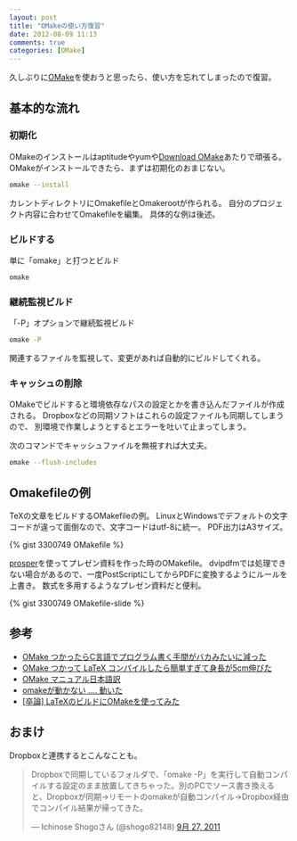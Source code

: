```yaml
---
layout: post
title: "OMakeの使い方復習"
date: 2012-08-09 11:13
comments: true
categories: [OMake]
---
```


久しぶりに[OMake](http://omake.metaprl.org/index.html)を使おうと思ったら、使い方を忘れてしまったので復習。

## 基本的な流れ

### 初期化

OMakeのインストールはaptitudeやyumや[Download OMake](http://omake.metaprl.org/download.html)あたりで頑張る。
OMakeがインストールできたら、まずは初期化のおまじない。

```bash
omake --install
```

カレントディレクトリにOmakefileとOmakerootが作られる。
自分のプロジェクト内容に合わせてOmakefileを編集。
具体的な例は後述。

### ビルドする

単に「omake」と打つとビルド

```bash
omake
```

### 継続監視ビルド

「-P」オプションで継続監視ビルド

```bash
omake -P
```

関連するファイルを監視して、変更があれば自動的にビルドしてくれる。

### キャッシュの削除

OMakeでビルドすると環境依存なパスの設定とかを書き込んだファイルが作成される。
Dropboxなどの同期ソフトはこれらの設定ファイルも同期してしまうので、
別環境で作業しようとするとエラーを吐いて止まってしまう。

次のコマンドでキャッシュファイルを無視すれば大丈夫。

```bash
omake --flush-includes
```

## Omakefileの例

TeXの文章をビルドするOMakefileの例。
LinuxとWindowsでデフォルトの文字コードが違って面倒なので、文字コードはutf-8に統一。
PDF出力はA3サイズ。

{% gist 3300749 OMakefile %}

[prosper](http://amath.colorado.edu/documentation/LaTeX/prosper/)を使ってプレゼン資料を作った時のOMakefile。
dvipdfmでは処理できない場合があるので、一度PostScriptにしてからPDFに変換するようにルールを上書き。
数式を多用するようなプレゼン資料だと便利。

{% gist 3300749 OMakefile-slide %}

## 参考

- [OMake つかったらC言語でプログラム書く手間がバカみたいに減った](http://d.hatena.ne.jp/hayamiz/20081203/1228296644)
- [OMake つかって LaTeX コンパイルしたら簡単すぎて身長が5cm伸びた](http://d.hatena.ne.jp/hayamiz/20081208/1228727272)
- [OMake マニュアル日本語訳](http://omake-japanese.sourceforge.jp/)
- [omakeが動かない .... 動いた](http://d.hatena.ne.jp/miedas/20110125/1295934980)
- [[卒論] LaTeXのビルドにOMakeを使ってみた](http://liosk.blog103.fc2.com/blog-entry-171.html)

## おまけ

Dropboxと連携するとこんなことも。

<blockquote class="twitter-tweet" lang="ja"><p>Dropboxで同期しているフォルダで、「omake -P」を実行して自動コンパイルする設定のまま放置してきちゃった。別のPCでソース書き換えると、Dropboxが同期→リモートのomakeが自動コンパイル→Dropbox経由でコンパイル結果が帰ってきた。</p>&mdash; Ichinose Shogoさん (@shogo82148) <a href="https://twitter.com/shogo82148/status/118567633581912064" data-datetime="2011-09-27T06:08:21+00:00">9月 27, 2011</a></blockquote>
<script src="//platform.twitter.com/widgets.js" charset="utf-8"></script>

